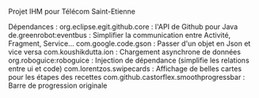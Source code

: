Projet IHM pour Télécom Saint-Etienne

Dépendances :
org.eclipse.egit.github.core : l'API de Github pour Java
de.greenrobot:eventbus : Simplifier la communication entre Activité, Fragment, Service...
com.google.code.gson : Passer d'un objet en Json et vice versa
com.koushikdutta.ion : Chargement asynchrone de données
org.roboguice:roboguice : Injection de dépendance (simplifie les relations entre ui et code)
com.lorentzos.swipecards : Affichage de belles cartes pour les étapes des recettes
com.github.castorflex.smoothprogressbar : Barre de progression originale

